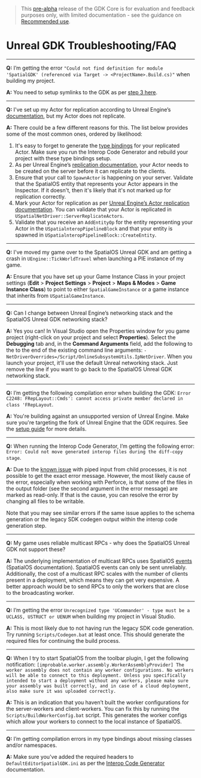 > This [pre-alpha](https://docs.improbable.io/reference/13.1/shared/release-policy#maturity-stages) release of the GDK Core is for evaluation and feedback purposes only, with limited documentation - see the guidance on [Recommended use](/README.md#recommended-use).

# Unreal GDK Troubleshooting/FAQ

------

**Q:** I’m getting the error `"Could not find definition for module 'SpatialGDK' (referenced via Target -> <ProjectName>.Build.cs)"` when building my project.

**A:** You need to setup symlinks to the GDK as per [step 3 here](./setup-and-installing.md#building).

------

**Q:** I've set up my Actor for replication according to Unreal Engine’s [documentation](https://docs.unrealengine.com/en-us/Gameplay/Networking/Actors), but my Actor does not replicate.

**A:** There could be a few different reasons for this. The list below provides some of the most common ones, ordered by likelihood:
1. It's easy to forget to generate the [type bindings](./interop.md) for your replicated Actor. Make sure you run the Interop Code Generator and rebuild your project with these type bindings setup.
1. As per Unreal Engine’s [replication documentation](https://docs.unrealengine.com/en-us/Gameplay/Networking/Actors), your Actor needs to be created on the server before it can replicate to the clients.
1. Ensure that your call to `SpawnActor` is happening on your server.
Validate that the SpatialOS entity that represents your Actor appears in the Inspector. If it doesn't, then it's likely that it's not marked up for replication correctly.
1. Mark your Actor for replication as per [Unreal Engine’s Actor replication documentation](https://docs.unrealengine.com/en-us/Gameplay/Networking/Actors). You can validate that your Actor is replicated in `USpatialNetDriver::ServerReplicateActors`.
1. Validate that you receive an `AddEntityOp` for the entity representing your Actor in the `USpatialnteropPipelineBlock` and that your entity is spawned in `USpatialnteropPipelineBlock::CreateEntity`.

------

**Q:** I've moved my game over to the SpatialOS Unreal GDK and am getting a crash in `UEngine::TickWorldTravel` when launching a PIE instance of my game.

**A:** Ensure that you have set up your Game Instance Class in your project settings (**Edit** > **Project Settings** > **Project** > **Maps & Modes** > **Game Instance Class**) to point to either `SpatialGameInstance` or a game instance that inherits from `USpatialGameInstance`.

------

**Q:** Can I change between Unreal Engine’s networking stack and the SpatialOS Unreal GDK networking stack?

**A:** Yes you can! In Visual Studio open the Properties window for you game project (right-click on your project and select **Properties**). Select the **Debugging** tab and, in the **Command Arguments** field, add the following to the to the end of the existing command line arguments:
`-NetDriverOverrides=/Script/OnlineSubsystemUtils.IpNetDriver`. When you launch your project, it'll use the default Unreal networking stack. Just remove the line if you want to go back to the SpatialOS Unreal GDK networking stack.

------

**Q:** I’m getting the following compilation error when building the GDK: `Error C2248: FRepLayout::Cmds': cannot access private member declared in class 'FRepLayout`.

**A:** You're building against an unsupported version of Unreal Engine. Make sure you're targeting the fork of Unreal Engine that the GDK requires. See the [setup guide](../setup-and-installing.md#building) for more details.

------

**Q:** When running the Interop Code Generator, I’m getting the following error: `Error: Could not move generated interop files during the diff-copy stage`.

**A:** Due to the [known issue](../known-issues.md) with piped input from child processes, it is not possible to get the exact error message. However, the most likely cause of the error, especially when working with Perforce, is that some of the files in the output folder (see the second argument in the error message) are marked as read-only. If that is the cause, you can resolve the error by changing all files to be writable.

Note that you may see similar errors if the same issue applies to the schema generation or the legacy SDK codegen output within the interop code generation step.

------

**Q:** My game uses reliable multicast RPCs - why does the SpatialOS Unreal GDK not support these?

**A:** The underlying implementation of multicast RPCs uses SpatialOS [events](https://docs.improbable.io/reference/13.1/shared/glossary#event) (SpatialOS documentation). SpatialOS events can only be sent unreliably. Additionally, the cost of a multicast RPC scales with the number of clients present in a deployment, which means they can get very expensive. A better approach would be to send RPCs to only the workers that are close to the broadcasting worker.

------

**Q:** I’m getting the error `Unrecognized type 'UCommander' - type must be a UCLASS, USTRUCT or UENUM` when building my project in Visual Studio.

**A:** This is most likely due to not having run the legacy SDK code generation. Try running `Scripts/Codegen.bat` at least once. This should generate the required files for continuing the build process.

------

**Q:** When I try to start SpatialOS from the toolbar plugin, I get the following notification:
`[improbable.worker.assembly.WorkerAssemblyProvider] The worker assembly does not contain any worker configurations. No workers will be able to connect to this deployment. Unless you specifically intended to start a deployment without any workers, please make sure your assembly was built correctly, and in case of a cloud deployment, also make sure it was uploaded correctly.`

**A:** This is an indication that you haven’t built the worker configurations for the server-workers and client-workers. You can fix this by running the `Scripts/BuildWorkerConfig.bat` script. This generates the worker configs which allow your workers to connect to the local instance of SpatialOS.

------

**Q:** I’m getting compilation errors in my type bindings about missing classes and/or namespaces.

**A:** Make sure you've added the required headers to `DefaultEditorSpatialGDK.ini` as per the [Interop Code Generator](./interop.md) documentation.